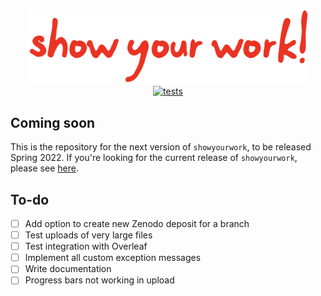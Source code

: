 <p align="center">
    <a href="https://github.com/showyourwork/showyourwork">
        <img width = "450" src="https://raw.githubusercontent.com/showyourwork/.github/main/images/showyourwork.png" alt="showyourwork"/>
    </a>
    <br/>
    <a href="https://github.com/showyourwork/showyourwork/actions/workflows/tests.yml">
        <img src="https://github.com/showyourwork/showyourwork/actions/workflows/tests.yml/badge.svg" alt="tests"/>
    </a>
</p>

<h2>Coming soon</h2>

This is the repository for the next version of `showyourwork`, to be released Spring 2022.
If you're looking for the current release of `showyourwork`, please see [here](https://github.com/rodluger/showyourwork).

<h2>To-do</h2>

- [ ] Add option to create new Zenodo deposit for a branch
- [ ] Test uploads of very large files
- [ ] Test integration with Overleaf
- [ ] Implement all custom exception messages
- [ ] Write documentation
- [ ] Progress bars not working in upload